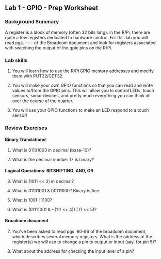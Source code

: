 ## Lab 1 - GPIO - Prep Worksheet
### Background Summary

A register is a block of memory (often 32 bits long). In the R/Pi, there are quite a few registers dedicated to hardware control. For this lab you will read pgs. ---- of the Broadcom document and look for registers associated with switching the output of the gpio pins on the R/Pi. 

### Lab skills

  1. You will learn how to use the R/Pi GPIO memory addresses and modify them with PUT32/GET32.

  2. You will make your own GPIO functions so that you can read and write values
     to/from the GPIO pins. This will allow you to control LEDs, touch sensors, sonar
     devices, and pretty much everything you can think of over the course of the quarter.

  3. You will use your GPIO functions to make an LED respond to a touch sensor!

### Review Exercises

#### Binary Translations!

1) What is 01101000 in decimal (base-10)?

2) What is the decimal number 17 is binary?

#### Logical Operations: BITSHIFTING, AND, OR

3) What is (1011 << 2) in decimal?

4) What is 01101001 & 00111000? Binary is fine.

5) What is 1001 | 1100?

6) What is (01111001 & ~(111 << 4)) | (1 << 5)?

#### Broadcom document

7) You've been asked to read pgs. 90-96 of the broadcom document, which describes several memory registers. What is the address of the register(s) we will use to change a pin to output or input (say, for pin 5)?

8) What about the address for checking the input level of a pin?
